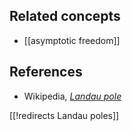 

## Related concepts

* [[asymptotic freedom]]

## References

* Wikipedia, _[Landau pole](http://en.wikipedia.org/wiki/Landau_pole)_

[[!redirects Landau poles]]
